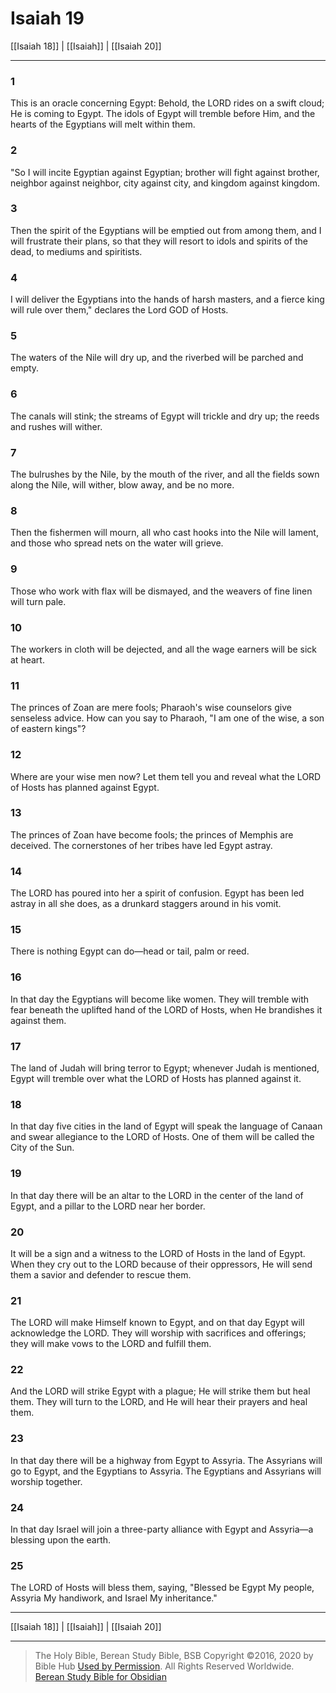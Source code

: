 # Isaiah 19

[[Isaiah 18]] | [[Isaiah]] | [[Isaiah 20]]

---

### 1
This is an oracle concerning Egypt: Behold, the LORD rides on a swift cloud; He is coming to Egypt. The idols of Egypt will tremble before Him, and the hearts of the Egyptians will melt within them.

### 2
"So I will incite Egyptian against Egyptian; brother will fight against brother, neighbor against neighbor, city against city, and kingdom against kingdom.

### 3
Then the spirit of the Egyptians will be emptied out from among them, and I will frustrate their plans, so that they will resort to idols and spirits of the dead, to mediums and spiritists.

### 4
I will deliver the Egyptians into the hands of harsh masters, and a fierce king will rule over them," declares the Lord GOD of Hosts.

### 5
The waters of the Nile will dry up, and the riverbed will be parched and empty.

### 6
The canals will stink; the streams of Egypt will trickle and dry up; the reeds and rushes will wither.

### 7
The bulrushes by the Nile, by the mouth of the river, and all the fields sown along the Nile, will wither, blow away, and be no more.

### 8
Then the fishermen will mourn, all who cast hooks into the Nile will lament, and those who spread nets on the water will grieve.

### 9
Those who work with flax will be dismayed, and the weavers of fine linen will turn pale.

### 10
The workers in cloth will be dejected, and all the wage earners will be sick at heart.

### 11
The princes of Zoan are mere fools; Pharaoh's wise counselors give senseless advice. How can you say to Pharaoh, "I am one of the wise, a son of eastern kings"?

### 12
Where are your wise men now? Let them tell you and reveal what the LORD of Hosts has planned against Egypt.

### 13
The princes of Zoan have become fools; the princes of Memphis are deceived. The cornerstones of her tribes have led Egypt astray.

### 14
The LORD has poured into her a spirit of confusion. Egypt has been led astray in all she does, as a drunkard staggers around in his vomit.

### 15
There is nothing Egypt can do—head or tail, palm or reed.

### 16
In that day the Egyptians will become like women. They will tremble with fear beneath the uplifted hand of the LORD of Hosts, when He brandishes it against them.

### 17
The land of Judah will bring terror to Egypt; whenever Judah is mentioned, Egypt will tremble over what the LORD of Hosts has planned against it.

### 18
In that day five cities in the land of Egypt will speak the language of Canaan and swear allegiance to the LORD of Hosts. One of them will be called the City of the Sun.

### 19
In that day there will be an altar to the LORD in the center of the land of Egypt, and a pillar to the LORD near her border.

### 20
It will be a sign and a witness to the LORD of Hosts in the land of Egypt. When they cry out to the LORD because of their oppressors, He will send them a savior and defender to rescue them.

### 21
The LORD will make Himself known to Egypt, and on that day Egypt will acknowledge the LORD. They will worship with sacrifices and offerings; they will make vows to the LORD and fulfill them.

### 22
And the LORD will strike Egypt with a plague; He will strike them but heal them. They will turn to the LORD, and He will hear their prayers and heal them.

### 23
In that day there will be a highway from Egypt to Assyria. The Assyrians will go to Egypt, and the Egyptians to Assyria. The Egyptians and Assyrians will worship together.

### 24
In that day Israel will join a three-party alliance with Egypt and Assyria—a blessing upon the earth.

### 25
The LORD of Hosts will bless them, saying, "Blessed be Egypt My people, Assyria My handiwork, and Israel My inheritance."

---

[[Isaiah 18]] | [[Isaiah]] | [[Isaiah 20]]

---

> The Holy Bible, Berean Study Bible, BSB
> Copyright &copy;2016, 2020 by Bible Hub
> [Used by Permission](https://berean.bible/terms.htm). All Rights Reserved Worldwide.
> [Berean Study Bible for Obsidian](https://github.com/gapmiss/berean-study-bible-for-obsidian)</small>

